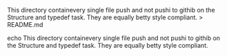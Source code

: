 This directory containevery single file push and not pushi to githib on the Structure and typedef task. They are equally betty style compliant. > README.md



echo This directory containevery single file push and not pushi to githib on the Structure and typedef task. They are equally betty style compliant.
